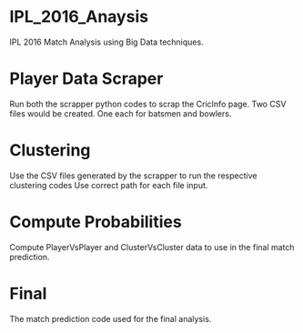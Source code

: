 # IPL_2016_Anaysis
IPL 2016 Match Analysis using Big Data techniques.

# Player Data Scraper
Run both the scrapper python codes to scrap the CricInfo page.
Two CSV files would be created.
One each for batsmen and bowlers.

# Clustering
Use the CSV files generated by the scrapper to run the respective clustering codes
Use correct path for each file input.

# Compute Probabilities
Compute PlayerVsPlayer and ClusterVsCluster data to use in the final match prediction.

# Final
The match prediction code used for the final analysis.
